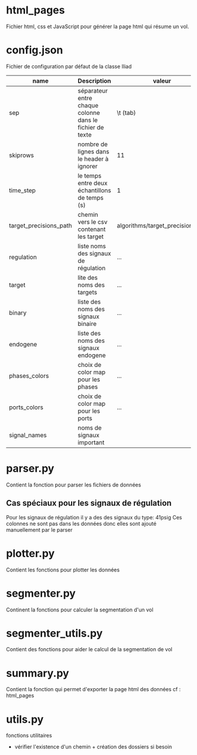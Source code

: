 # html_pages

Fichier html, css et JavaScript pour générer la page html qui résume un vol.

# config.json

Fichier de configuration par défaut de la classe Iliad



name  | Description | valeur
------|-------------|--------
sep | séparateur entre chaque colonne dans le fichier de texte | \t (tab)
skiprows | nombre de lignes dans le header à ignorer | 11
time\_step | le temps entre deux échantillons de temps (s) | 1
target\_precisions\_path | chemin vers le csv contenant les target | algorithms/target_precisions.csv
regulation | liste noms des signaux de régulation | ...
target | lite des noms des targets | ...
binary | liste des noms des signaux binaire | ...
endogene | liste des noms des signaux endogene | ...
phases\_colors | choix de color map pour les phases | ...
ports\_colors | choix de color map pour les ports | ...
signal\_names | noms de signaux important

# parser.py

Contient la fonction pour parser les fichiers de données

## Cas spéciaux pour les signaux de régulation

Pour les signaux de régulation il y a des des signaux du type: 41psig
Ces colonnes ne sont pas dans les données donc elles sont ajouté manuellement par le parser


# plotter.py

Contient les fonctions pour plotter les données

# segmenter.py

Continent la fonctions pour calculer la segmentation d'un vol

# segmenter_utils.py

Contient des fonctions pour aider le calcul de la segmentation de vol

# summary.py

Contient la fonction qui permet d'exporter la page html des données
cf : html_pages

# utils.py

fonctions utilitaires
* vérifier l'existence d'un chemin + création des dossiers si besoin
